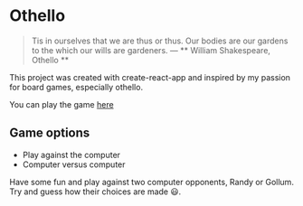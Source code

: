 # Othello
> Tis in ourselves that we are thus or thus. Our bodies are our gardens to the which our wills are gardeners.
> ― ** William Shakespeare, Othello **

This project was created with create-react-app and inspired by my passion for board games, especially othello.

You can play the game [here](http://arthuranderson3@github.io/othello)

## Game options
* Play against the computer
* Computer versus computer

Have some fun and play against two computer opponents, Randy or Gollum. Try and guess how their choices are made :smiley:.
